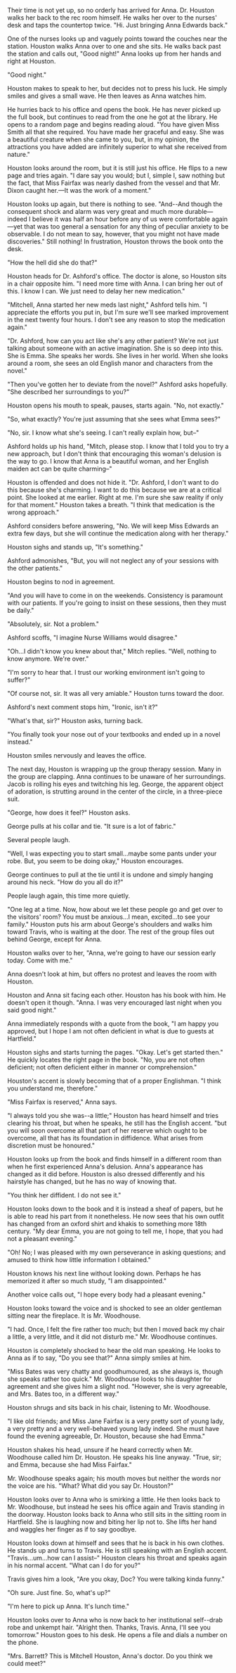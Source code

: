 Their time is not yet up, so no orderly has arrived for Anna. Dr. Houston walks her back to the rec room himself. He walks her over to the nurses' desk and taps the countertop twice. "Hi. Just bringing Anna Edwards back."

One of the nurses looks up and vaguely points toward the couches near the station. Houston walks Anna over to one and she sits. He walks back past the station and calls out, "Good night!" Anna looks up from her hands and right at Houston.

"Good night."

Houston makes to speak to her, but decides not to press his luck. He simply smiles and gives a small wave. He then leaves as Anna watches him.

He hurries back to his office and opens the book. He has never picked up the full book, but continues to read from the one he got at the library. He opens to a random page and begins reading aloud. "You have given Miss Smith all that she required. You have made her graceful and easy. She was a beautiful creature when she came to you, but, in my opinion, the attractions you have added are infinitely superior to what she received from nature."

Houston looks around the room, but it is still just his office. He flips to a new page and tries again. "I dare say you would; but I, simple I, saw nothing but the fact, that Miss Fairfax was nearly dashed from the vessel and that Mr. Dixon caught her.—It was the work of a moment."

Houston looks up again, but there is nothing to see. "And--And though the consequent shock and alarm was very great and much more durable—indeed I believe it was half an hour before any of us were comfortable again—yet that was too general a sensation for any thing of peculiar anxiety to be observable. I do not mean to say, however, that you might not have made discoveries." Still nothing! In frustration, Houston throws the book onto the desk.

"How the hell did she do that?"

Houston heads for Dr. Ashford's office. The doctor is alone, so Houston sits in a chair opposite him. "I need more time with Anna. I can bring her out of this. I know I can. We just need to delay her new medication."

"Mitchell, Anna started her new meds last night," Ashford tells him. "I appreciate the efforts you put in, but I'm sure we'll see marked improvement in the next twenty four hours. I don't see any reason to stop the medication again."

"Dr. Ashford, how can you act like she's any other patient? We're not just talking about someone with an active imagination. She is so deep into this. She is Emma. She speaks her words. She lives in her world. When she looks around a room, she sees an old English manor and characters from the novel."

"Then you've gotten her to deviate
from the novel?" Ashford asks hopefully. "She described her surroundings to you?"

Houston opens his mouth to speak, pauses, starts again. "No, not exactly."

"So, what exactly? You're just assuming that she sees what Emma sees?"

"No, sir. I know what she's seeing. I can't really explain how, but–"

Ashford holds up his hand, "Mitch, please stop. I know that I told you to try a new approach, but I don't think that encouraging this woman's delusion is the way to go. I know that Anna is a beautiful woman, and her English maiden act can be quite charming–"

Houston is offended and does not hide it. "Dr. Ashford, I don't want to do this because she's charming. I want to do this because we are at a critical point. She looked at me earlier. Right at me. I'm sure she saw reality if only for that moment." Houston takes a breath. "I think that medication is the wrong approach."

Ashford considers before answering, "No. We will keep Miss Edwards an extra few days, but she will continue the medication along with her therapy."

Houston sighs and stands up, "It's something."

Ashford admonishes, "But, you will not neglect any of your sessions with the other patients."

Houston begins to nod in agreement.

"And you will have to come in on the weekends. Consistency is paramount with our patients. If you're going to insist on these sessions, then they must be daily."

"Absolutely, sir. Not a problem."

Ashford scoffs, "I imagine Nurse Williams would disagree."

"Oh...I didn't know you knew about that," Mitch replies. "Well, nothing to know anymore. We're over."

"I'm sorry to hear that. I trust our working environment isn't going to suffer?"

"Of course not, sir. It was all very amiable." Houston turns toward the door.

Ashford's next comment stops him, "Ironic, isn't it?"

"What's that, sir?" Houston asks, turning back.

"You finally took your nose out of your textbooks and ended up in a novel instead."

Houston smiles nervously and leaves the office.

The next day, Houston is wrapping up the group therapy session. Many in the group are clapping. Anna continues to be unaware of her surroundings. Jacob is rolling his eyes and twitching his leg. George, the apparent object of adoration, is strutting around in the center of the circle, in a three-piece suit.

"George, how does it feel?" Houston asks.

George pulls at his collar and tie. "It sure is a lot of fabric."

Several people laugh.

"Well, I was expecting you to start small...maybe some pants under your robe. But, you seem to be doing okay," Houston encourages.

George continues to pull at the tie until it is undone and simply hanging around his neck. "How do you all do it?"

People laugh again, this time more quietly.

"One leg at a time. Now, how about we let these people go and get over to the visitors' room? You must be anxious...I mean, excited...to see your family." Houston puts his arm about George's shoulders and walks him toward Travis, who is waiting at the door. The rest of the group files out behind George, except for Anna.

Houston walks over to her, "Anna, we're going to have our session early today. Come with me."

Anna doesn't look at him, but offers no protest and leaves the room with Houston.

Houston and Anna sit facing each other. Houston has his book with him. He doesn't open it though. "Anna. I was very encouraged last night when you said good night."

Anna immediately responds with a quote from the book, "I am happy you approved, but I hope I am not often deficient in what is due to guests at Hartfield."
 
Houston sighs and starts turning the pages. "Okay. Let's get started then." He quickly locates the right page in the book. "No, you are not often deficient; not often deficient either in manner or comprehension."

Houston's accent is slowly becoming that of a proper Englishman. "I think you understand me, therefore."

"Miss Fairfax is reserved," Anna says.

"I always told you she was--a little;" Houston has heard himself and tries clearing his throat, but when he speaks, he still has the English accent. "but you will soon overcome all that part of her reserve which ought to be overcome, all that has its foundation in diffidence. What arises from discretion must be honoured."

Houston looks up from the book and finds himself in a different room than when he first experienced Anna's delusion. Anna's appearance has changed as it did before. Houston is also dressed differently and his hairstyle has changed, but he has no way of knowing that.

"You think her diffident. I do not see it."

Houston looks down to the book and it is instead a sheaf of papers, but he is able to read his part from it nonetheless. He now sees that his own outfit has changed from an oxford shirt and khakis to something more 18th century. "My dear Emma, you are not going to tell me, I hope, that you had not a pleasant evening."

"Oh! No; I was pleased with my own perseverance in asking questions; and amused to think how little information I obtained."

Houston knows his next line without looking down. Perhaps he has memorized it after so much study, "I am disappointed."

Another voice calls out, "I hope every body had a pleasant evening."

Houston looks toward the voice and is shocked to see an older gentleman sitting near the fireplace. It is Mr. Woodhouse.

"I had. Once, I felt the fire rather too much; but then I moved back my chair a little, a very little, and it did not disturb me." Mr. Woodhouse continues.

Houston is completely shocked to hear the old man speaking. He looks to Anna as if to say, "Do you see that?" Anna simply smiles at him.

"Miss Bates was very chatty and goodhumoured, as she always is, though she speaks rather too quick." Mr. Woodhouse looks to his daughter for agreement and she gives him a slight nod. "However, she is very agreeable, and Mrs. Bates too, in a different way."

Houston shrugs and sits back in his chair, listening to Mr. Woodhouse.

"I like old friends; and Miss Jane Fairfax is a very pretty sort of young lady, a very pretty and a very well-behaved young lady indeed. She must have found the evening agreeable, Dr. Houston, because she had Emma."

Houston shakes his head, unsure if he heard correctly when Mr. Woodhouse called him Dr. Houston. He speaks his line anyway. "True, sir; and Emma, because she had Miss Fairfax."

Mr. Woodhouse speaks again; his mouth moves but neither the words nor the voice are his. "What? What did you say Dr. Houston?"

Houston looks over to Anna who is smirking a little. He then looks back to Mr. Woodhouse, but instead he sees his office again and Travis standing in the doorway. Houston looks back to Anna who still sits in the sitting room in Hartfield. She is laughing now and biting her lip not to. She lifts her hand and waggles her finger as if to say goodbye.

Houston looks down at himself and sees that he is back in his own clothes. He stands up and turns to Travis. He is still speaking with an English accent. "Travis...um...how can I assist–" Houston clears his throat and speaks again in his normal accent. "What can I do for you?"

Travis gives him a look, "Are you okay, Doc? You were talking kinda funny."

"Oh sure. Just fine. So, what's up?"

"I'm here to pick up Anna. It's lunch time."

Houston looks over to Anna who is now back to her institutional self--drab robe and unkempt hair. "Alright then. Thanks, Travis. Anna, I'll see you tomorrow." Houston goes to his desk. He opens a file and dials a number on the phone.

"Mrs. Barrett? This is Mitchell Houston, Anna's doctor. Do you think we could meet?"
